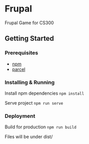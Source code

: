 # Frupal
Frupal Game for CS300

## Getting Started 

### Prerequisites
* [npm](https://www.npmjs.com/get-npm)
* [parcel](https://parceljs.org/getting_started.html)

### Installing & Running
Install npm dependencies
`npm install`

Serve project
`npm run serve`

### Deployment
Build for production
`npm run build`

Files will be under dist/
